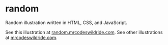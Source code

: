 # random

Random illustration written in HTML, CSS, and JavaScript.

See this illustration at [random.mrcodeswildride.com](https://random.mrcodeswildride.com/).
See other illustrations at [mrcodeswildride.com](https://www.mrcodeswildride.com/).

